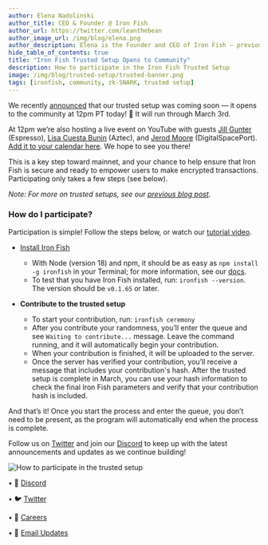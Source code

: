 ```yaml
---
author: Elena Nadolinski
author_title: CEO & Founder @ Iron Fish
author_url: https://twitter.com/leanthebean
author_image_url: /img/blog/elena.png
author_description: Elena is the Founder and CEO of Iron Fish — previously worked at Airbnb, Tilt, and Microsoft. Fell down the cryptocurrency rabbit hole in 2017. Really didn't want her insurance to know she eats pizza.
hide_table_of_contents: true
title: "Iron Fish Trusted Setup Opens to Community"
description: How to participate in the Iron Fish Trusted Setup
image: /img/blog/trusted-setup/trusted-banner.png
tags: [ironfish, community, zk-SNARK, trusted setup]
---
```


We recently [announced](https://www.ironfish.network/blog/2023/02/06/trusted-setup) that our trusted setup was coming soon — it opens to the community at 12pm PT today! 🎊 It will run through March 3rd.

 At 12pm we’re also hosting a live event on YouTube with guests [Jill Gunter](https://twitter.com/jillrgunter) (Espresso), [Lisa Cuesta Bunin](https://twitter.com/lisacuesta) (Aztec), and [Jerod Moore](https://twitter.com/gospaceport) (DigitalSpacePort). [Add it to your calendar here](https://www.youtube.com/watch?v=uZNuWFB_xbg). We hope to see you there!

This is a key step toward mainnet, and your chance to help ensure that Iron Fish is secure and ready to empower users to make encrypted transactions. Participating only takes a few steps (see below).

*Note: For more on trusted setups, see our [previous blog post](https://www.ironfish.network/blog/2023/02/06/trusted-setup)*.

### How do I participate?

Participation is simple! Follow the steps below, or watch our [tutorial video](https://drive.google.com/file/d/1FfDXrcBunMhBSxCqUKncmR3VCyWuQWg0/view).

 - [Install Iron Fish](https://ironfish.network/docs/onboarding/installation-iron-fish)
     - With Node (version 18) and npm, it should be as easy as `npm install -g ironfish` in your Terminal; for more information, see our [docs](https://ironfish.network/docs/onboarding/installation-iron-fish).
     - To test that you have Iron Fish installed, run: `ironfish --version`. The version should be `v0.1.65` or later.
 
 
 - **Contribute to the trusted setup**
     - To start your contribution, run: `ironfish ceremony`
     - After you contribute your randomness, you’ll enter the queue and see `Waiting to contribute...` message. Leave the command running, and it will automatically begin your contribution.
     - When your contribution is finished, it will be uploaded to the server.
     - Once the server has verified your contribution, you’ll receive a message that includes your contribution's hash. After the trusted setup is complete in March, you can use your hash information to check the final Iron Fish parameters and verify that your contribution hash is included.
    
And that’s it! Once you start the process and enter the queue, you don’t need to be present, as the program will automatically end when the process is complete.

Follow us on [Twitter](https://twitter.com/ironfishcrypto) and join our [Discord](https://discord.ironfish.network/) to keep up with the latest announcements and updates as we continue building!

![How to participate in the trusted setup](/img/blog/trusted-setup/trusted-gif.gif)


• 🎤 [Discord](https://discord.ironfish.network)

• 🐦 [Twitter](https://twitter.com/ironfishcrypto)

• 🚀 [Careers](https://ironfish.network/careers)

• 📧 [Email Updates](https://ironfish.network/#email-signup)
